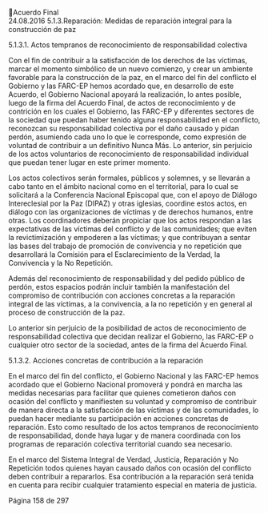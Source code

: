 Acuerdo Final  
24.08.2016 
5.1.3.Reparación: Medidas de reparación integral para la construcción de paz 
 
5.1.3.1.
Actos tempranos de reconocimiento de responsabilidad colectiva 
 
Con el fin de contribuir a la satisfacción de los derechos de las víctimas, marcar el momento simbólico de 
un nuevo comienzo, y crear un ambiente favorable para la construcción de la paz, en el marco del fin del 
conflicto el Gobierno y las FARC-EP hemos acordado  que, en desarrollo de este Acuerdo, el Gobierno 
Nacional  apoyará  la  realización,  lo  antes  posible,  luego  de  la  firma  del  Acuerdo  Final,  de  actos  de 
reconocimiento y de contrición en los cuales el Gobierno, las FARC-EP y diferentes sectores de la sociedad 
que puedan haber tenido alguna responsabilidad en el conflicto, reconozcan su responsabilidad colectiva 
por el daño causado y  pidan perdón, asumiendo cada uno lo que le corresponde, como expresión de 
voluntad de contribuir a un definitivo Nunca Más. Lo anterior, sin perjuicio de los actos voluntarios de 
reconocimiento de responsabilidad individual que puedan tener lugar en este primer momento. 
 
Los actos colectivos serán formales, públicos y solemnes, y se llevarán a cabo tanto en el  ámbito nacional 
como en el territorial, para lo cual se solicitará a la Conferencia Nacional Episcopal que, con el apoyo de 
Diálogo  Intereclesial  por  la  Paz  (DIPAZ)  y  otras  iglesias,  coordine  estos  actos,  en  diálogo  con  las 
organizaciones de víctimas y de derechos humanos, entre otras. Los coordinadores deberán propiciar que 
los actos respondan a las expectativas de las víctimas del conflicto y de las comunidades; que eviten la 
revictimización y empoderen a las víctimas; y que contribuyan a sentar las bases del trabajo de promoción 
de  convivencia  y  no  repetición  que  desarrollará  la  Comisión  para  el  Esclarecimiento  de  la  Verdad,  la 
Convivencia y la No Repetición. 
 
Además del reconocimiento de responsabilidad y del pedido público de perdón, estos espacios podrán 
incluir también la manifestación del compromiso de contribución con acciones concretas a la reparación 
integral de las víctimas, a la convivencia, a la no repetición y en general al proceso de construcción de la 
paz.  
 
Lo anterior sin perjuicio de la posibilidad de actos de reconocimiento de responsabilidad colectiva que 
decidan  realizar  el  Gobierno,  las  FARC-EP  o  cualquier  otro  sector  de  la  sociedad,  antes  de  la  firma  del 
Acuerdo Final.  
 
5.1.3.2.
Acciones concretas de contribución a la reparación 
 
En el marco del fin del conflicto, el Gobierno Nacional y las FARC-EP hemos acordado que el Gobierno 
Nacional promoverá y pondrá en marcha las medidas necesarias para facilitar que quienes cometieron 
daños con ocasión del conflicto y manifiesten su voluntad y compromiso de contribuir de manera directa 
a  la  satisfacción  de  las  víctimas  y  de  las  comunidades,  lo  puedan  hacer  mediante  su  participación  en 
acciones  concretas  de  reparación.  Esto  como  resultado  de  los  actos  tempranos  de  reconocimiento  de 
responsabilidad, donde haya lugar y de manera coordinada con los programas de reparación colectiva 
territorial cuando sea necesario.  
 
En el marco del Sistema Integral de Verdad, Justicia, Reparación y No Repetición todos quienes hayan 
causado daños con ocasión del conflicto deben contribuir a repararlos. Esa contribución a la reparación 
será tenida en cuenta para recibir cualquier tratamiento especial en materia de justicia.  
 
Página 158 de 297 
 

